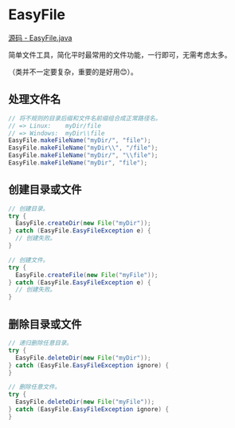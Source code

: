 # EasyFile

[源码 - EasyFile.java](EasyFile.java)

简单文件工具，简化平时最常用的文件功能，一行即可，无需考虑太多。

（类并不一定要复杂，重要的是好用😊）。

## 处理文件名

```java
// 将不规则的目录后缀和文件名前缀组合成正常路径名。
// => Linux:    myDir/file
// => Windows:  myDir\\file
EasyFile.makeFileName("myDir/", "file");
EasyFile.makeFileName("myDir\\", "/file");
EasyFile.makeFileName("myDir/", "\\file");
EasyFile.makeFileName("myDir", "file");
```

## 创建目录或文件

```java
// 创建目录。
try {
  EasyFile.createDir(new File("myDir"));
} catch (EasyFile.EasyFileException e) {
  // 创建失败。
}

// 创建文件。
try {
  EasyFile.createFile(new File("myFile"));
} catch (EasyFile.EasyFileException e) {
  // 创建失败。
}
```

## 删除目录或文件

```java
// 递归删除任意目录。
try {
  EasyFile.deleteDir(new File("myDir"));
} catch (EasyFile.EasyFileException ignore) {
}

// 删除任意文件。
try {
  EasyFile.deleteDir(new File("myFile"));
} catch (EasyFile.EasyFileException ignore) {
}
```